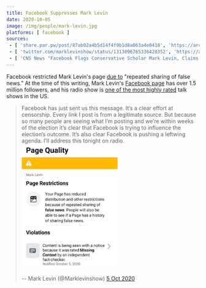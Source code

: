 ```yaml
---
title: Facebook Suppresses Mark Levin
date: 2020-10-05
image: /img/people/mark-levin.jpg
platforms: [ facebook ]
sources:
 - [ 'share.par.pw/post/87ab02a4b5d14f4f9b1d8a063a4e0418', 'https://archive.is/zb3N0' ]
 - [ 'twitter.com/marklevinshow/status/1313096765336420352', 'https://archive.is/UXteW' ]
 - [ 'CNS News "Facebook Flags Conservative Scholar Mark Levin, Claims ‘Repeated Distribution of False News’" by Lucy Collins (5 Oct 2020)', 'https://archive.is/gUU9w' ]
---
```


Facebook restricted Mark Levin's page [due to](notice.jpg) "repeated sharing of
false news." At the time of this writing, Mark Levin's [Facebook
page](https://archive.is/6p1w2) has over 1.5 million followers, and his radio
show is [one of the most highly rated](https://archive.is/N9BH5) talk shows in
the US.
> Facebook has just sent us this message. It’s a clear effort at censorship.
> Every link I post is from a legitimate source. But because so many people are
> seeing what I’m posting and we’re within weeks of the election it’s clear
> that Facebook is trying to influence the election’s outcome. It’s also clear
> Facebook is pushing a leftwing agenda. I’ll address this tonight on radio.
> [<img src="notice.jpg" width="250" height="auto">](notice.jpg)
>
> -- Mark Levin (@Marklevinshow) [5 Oct 2020](https://archive.is/zb3N0)
